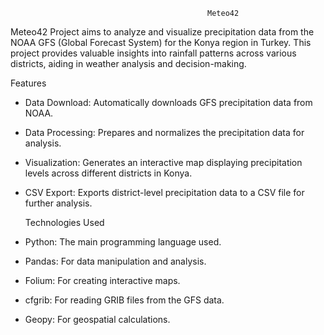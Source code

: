                                                 Meteo42
                                            

Meteo42 Project aims to analyze and visualize precipitation data from the NOAA GFS (Global Forecast System) for the Konya region in Turkey. This project provides valuable insights into rainfall patterns across various districts, aiding in weather analysis and decision-making.

   Features
   
- Data Download: Automatically downloads GFS precipitation data from NOAA.
- Data Processing: Prepares and normalizes the precipitation data for analysis.
- Visualization: Generates an interactive map displaying precipitation levels across different districts in Konya.
- CSV Export: Exports district-level precipitation data to a CSV file for further analysis.

   Technologies Used
  
- Python: The main programming language used.
- Pandas: For data manipulation and analysis.
- Folium: For creating interactive maps.
- cfgrib: For reading GRIB files from the GFS data.
- Geopy: For geospatial calculations.


